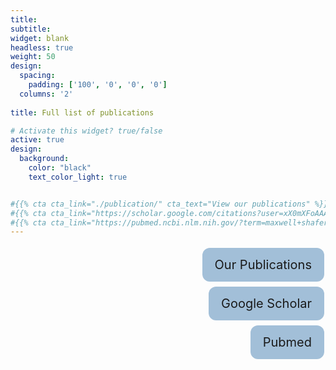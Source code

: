 ```yaml
---
title:
subtitle:
widget: blank
headless: true
weight: 50
design:
  spacing:
    padding: ['100', '0', '0', '0']
  columns: '2'
  
title: Full list of publications

# Activate this widget? true/false
active: true
design:
  background:
    color: "black"
    text_color_light: true


#{{% cta cta_link="./publication/" cta_text="View our publications" %}} 
#{{% cta cta_link="https://scholar.google.com/citations?user=xX0mXFoAAAAJ&hl=en" cta_text="Google Scholar" %}} 
#{{% cta cta_link="https://pubmed.ncbi.nlm.nih.gov/?term=maxwell+shafer" cta_text="Pubmed" %}}
---
```


<style>
      .button {
        background-color: #a2bfd8;
        border: none;
        padding: 15px 20px;
        text-align: center;
        text-decoration: none;
        display: inline-block;
        font-size: 20px;
        margin: 4px 2px;
        cursor: pointer;
        border-radius: 12px;
      }
    </style>


<p align = right>
<a color: inherit; href="./publication/" class="button">Our Publications</a>
<br>
<a color: inherit; href="./publication/" class="button">Google Scholar</a>
<br>
<a color: inherit; href="./publication/" class="button">Pubmed</a>
</p>


